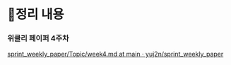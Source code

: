 # 📝정리 내용

### 위클리 페이퍼 4주차

[sprint_weekly_paper/Topic/week4.md at main · yuj2n/sprint_weekly_paper](https://github.com/yuj2n/sprint_weekly_paper/blob/main/Topic/week4.md)